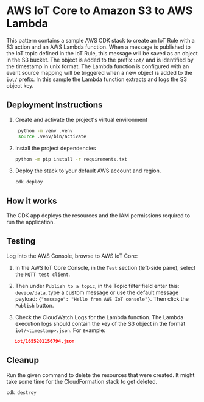 # AWS IoT Core to Amazon S3 to AWS Lambda

This pattern contains a sample AWS CDK stack to create an IoT Rule with a S3 action and an AWS Lambda function.
When a message is published to the IoT topic defined in the IoT Rule, this message will be saved as an object in the 
S3 bucket. The object is added to the prefix `iot/` and is identified by the timestamp in unix format. The Lambda 
function is configured with an event source mapping will be triggered when a new object is added to the `iot/` 
prefix. In this sample the Lambda function extracts and logs the S3 object key.

## Deployment Instructions

1. Create and activate the project's virtual environment
   ```sh
    python -m venv .venv
    source .venv/bin/activate
   ```
2. Install the project dependencies

   ```sh
   python -m pip install -r requirements.txt
   ```
3. Deploy the stack to your default AWS account and region.
   ```sh
   cdk deploy
   ```
## How it works

The CDK app deploys the resources and the IAM permissions required to run the application. 

## Testing

Log into the AWS Console, browse to AWS IoT Core:

1. In the AWS IoT Core Console, in the `Test` section (left-side pane), select the `MQTT test client`. 

2. Then under `Publish to a topic`, in the Topic filter field enter this: `device/data`, type a custom message or use 
   the default message payload: `{"message": "Hello from AWS IoT console"}`. Then click the `Publish` button.

3. Check the CloudWatch Logs for the Lambda function. The Lambda execution logs should contain the key of the S3 object 
   in the format `iot/<timestamp>.json`. For example:

```json
   iot/1655201156794.json
```

## Cleanup
 
Run the given command to delete the resources that were created. It might take some time for the CloudFormation stack 
to get deleted.

```sh
cdk destroy
```

